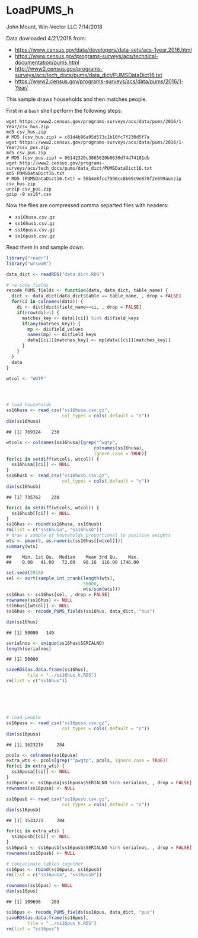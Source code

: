 LoadPUMS\_h
================
John Mount, Win-Vector LLC
7/14/2018

Data dowloaded 4/21/2018 from:

-   <https://www.census.gov/data/developers/data-sets/acs-1year.2016.html>
-   <https://www.census.gov/programs-surveys/acs/technical-documentation/pums.html>
-   <http://www2.census.gov/programs-surveys/acs/tech_docs/pums/data_dict/PUMSDataDict16.txt>
-   <https://www2.census.gov/programs-surveys/acs/data/pums/2016/1-Year/>

This sample draws households and then matches people.

First in a `bash` shell perform the following steps:

    wget https://www2.census.gov/programs-surveys/acs/data/pums/2016/1-Year/csv_hus.zip
    md5 csv_hus.zip
    # MD5 (csv_hus.zip) = c81d4b96a95d573c1b10fc7f230d5f7a
    wget https://www2.census.gov/programs-surveys/acs/data/pums/2016/1-Year/csv_pus.zip
    md5 csv_pus.zip
    # MD5 (csv_pus.zip) = 06142320c3865620b0630d74d74181db
    wget http://www2.census.gov/programs-surveys/acs/tech_docs/pums/data_dict/PUMSDataDict16.txt
    md5 PUMSDataDict16.txt
    # MD5 (PUMSDataDict16.txt) = 56b4e8fcc7596cc8b69c9e878f2e699aunzip csv_hus.zip
    unzip csv_pus.zip
    gzip -9 ss16*.csv

Now the files are compressed comma separted files with headers:

-   `ss16husa.csv.gz`
-   `ss16husb.csv.gz`
-   `ss16pusa.csv.gz`
-   `ss16pusb.csv.gz`

Read them in and sample down.

``` r
library("readr")
library("wrswoR")

data_dict <- readRDS("data_dict.RDS")

# re-code fields
recode_PUMS_fields <- function(data, data_dict, table_name) {
  dict <- data_dict[data_dict$table == table_name, , drop = FALSE]
  for(ci in colnames(data)) {
    di <- dict[dict$field_name==ci, , drop = FALSE]
    if(nrow(di)>1) {
      matches_key <- data[[ci]] %in% di$field_keys
      if(any(matches_key)) {
        mp <- di$field_values
        names(mp) <- di$field_keys
        data[[ci]][matches_key] <- mp[data[[ci]][matches_key]]
      }
    }
  }
  data
}

wtcol <- "WGTP"




# load households
ss16husa <- read_csv("ss16husa.csv.gz",
                     col_types = cols(.default = "c"))
dim(ss16husa)
```

    ## [1] 769324    230

``` r
wtcols <- colnames(ss16husa)[grep("^wgtp", 
                                 colnames(ss16husa),
                                 ignore.case = TRUE)]
for(ci in setdiff(wtcols, wtcol)) {
  ss16husa[[ci]] <- NULL
}
ss16husb <- read_csv("ss16husb.csv.gz",
                     col_types = cols(.default = "c"))
dim(ss16husb)
```

    ## [1] 735762    230

``` r
for(ci in setdiff(wtcols, wtcol)) {
  ss16husb[[ci]] <- NULL
}
ss16hus <- rbind(ss16husa, ss16husb)
rm(list = c("ss16husa", "ss16husb"))
# draw a sample of households proportional to positive weights
wts <- pmax(0, as.numeric(ss16hus[[wtcol]]))
summary(wts)
```

    ##    Min. 1st Qu.  Median    Mean 3rd Qu.    Max. 
    ##    0.00   41.00   72.00   90.16  116.00 1746.00

``` r
set.seed(2018)
sel <- sort(sample_int_crank(length(wts), 
                             50000, 
                             wts/sum(wts)))
ss16hus <- ss16hus[sel, , drop = FALSE]
rownames(ss16hus) <- NULL
ss16hus[[wtcol]] <- NULL
ss16hus <- recode_PUMS_fields(ss16hus, data_dict, "hus")

dim(ss16hus)
```

    ## [1] 50000   149

``` r
serialnos <- unique(ss16hus$SERIALNO)
length(serialnos)
```

    ## [1] 50000

``` r
saveRDS(as.data.frame(ss16hus),
        file = "../ss16hus_h.RDS")
rm(list = c("ss16hus"))






# load people 
ss16pusa <- read_csv("ss16pusa.csv.gz",
                     col_types = cols(.default = "c"))
dim(ss16pusa)
```

    ## [1] 1623216     284

``` r
pcols <- colnames(ss16pusa)
extra_wts <- pcols[grep("^pwgtp", pcols, ignore.case = TRUE)]
for(ci in extra_wts) {
  ss16pusa[[ci]] <- NULL
}
ss16pusa <- ss16pusa[ss16pusa$SERIALNO %in% serialnos, , drop = FALSE]
rownames(ss16pusa) <- NULL

ss16pusb <- read_csv("ss16pusb.csv.gz",
                     col_types = cols(.default = "c"))
dim(ss16pusb)
```

    ## [1] 1533271     284

``` r
for(ci in extra_wts) {
  ss16pusb[[ci]] <- NULL
}
ss16pusb <- ss16pusb[ss16pusb$SERIALNO %in% serialnos, , drop = FALSE]
rownames(ss16pusb) <- NULL

# concatinate tables together
ss16pus <- rbind(ss16pusa, ss16pusb)
rm(list = c("ss16pusa", "ss16pusb"))

rownames(ss16pus) <- NULL
dim(ss16pus)
```

    ## [1] 109696    203

``` r
ss16pus <- recode_PUMS_fields(ss16pus, data_dict, "pus")
saveRDS(as.data.frame(ss16pus),
        file = "../ss16pus_h.RDS")
rm(list = "ss16pus")
```
